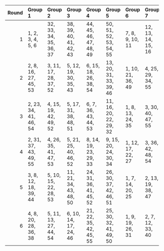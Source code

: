 |   Round | Group 1               | Group 2                | Group 3                | Group 4                | Group 5                | Group 6           | Group 7            | Group 8            | Group 9            | Group 10           |
|--------:|:----------------------|:-----------------------|:-----------------------|:-----------------------|:-----------------------|:------------------|:-------------------|:-------------------|:-------------------|:-------------------|
|       1 | 1, 2, 3, 4, 5, 6      | 32, 33, 34, 35, 36, 37 | 38, 39, 40, 41, 42, 43 | 44, 45, 46, 47, 48, 49 | 50, 51, 52, 53, 54, 55 | 7, 8, 9, 10, 11   | 12, 13, 14, 15, 16 | 17, 18, 19, 20, 21 | 22, 23, 24, 25, 26 | 27, 28, 29, 30, 31 |
|       2 | 2, 8, 16, 27, 45, 53  | 3, 11, 17, 28, 37, 52  | 5, 12, 19, 30, 35, 43  | 6, 15, 18, 26, 38, 54  | 13, 20, 31, 33, 39, 46 | 1, 10, 21, 36, 49 | 4, 25, 29, 34, 55  | 7, 23, 42, 47, 50  | 9, 14, 22, 41, 48  | 24, 32, 40, 44, 51 |
|       3 | 2, 23, 34, 41, 46, 54 | 4, 15, 19, 42, 49, 52  | 5, 17, 31, 38, 48, 51  | 6, 7, 36, 43, 44, 53   | 11, 16, 20, 22, 29, 32 | 1, 8, 13, 24, 35  | 3, 30, 40, 47, 55  | 9, 12, 37, 45, 50  | 10, 18, 25, 27, 33 | 14, 21, 26, 28, 39 |
|       4 | 2, 31, 37, 43, 49, 55 | 4, 26, 35, 41, 47, 53  | 5, 21, 25, 40, 46, 52  | 8, 14, 19, 23, 29, 33  | 9, 15, 20, 24, 30, 34  | 1, 12, 17, 22, 27 | 3, 36, 42, 48, 54  | 6, 11, 39, 45, 51  | 7, 13, 18, 28, 32  | 10, 16, 38, 44, 50 |
|       5 | 3, 8, 12, 18, 39, 44  | 5, 10, 15, 22, 28, 53  | 11, 21, 34, 43, 48, 50 | 24, 31, 36, 41, 45, 52 | 26, 30, 37, 42, 46, 51 | 1, 7, 14, 20, 25  | 2, 13, 19, 38, 47  | 4, 9, 16, 17, 33   | 6, 23, 27, 32, 55  | 29, 35, 40, 49, 54 |
|       6 | 4, 8, 20, 28, 36, 38  | 5, 11, 13, 27, 44, 54  | 6, 10, 14, 17, 24, 46  | 21, 22, 35, 42, 45, 55 | 25, 30, 32, 41, 49, 50 | 1, 9, 19, 26, 31  | 2, 7, 12, 33, 40   | 3, 15, 23, 43, 51  | 16, 18, 34, 47, 52 | 29, 37, 39, 48, 53 |